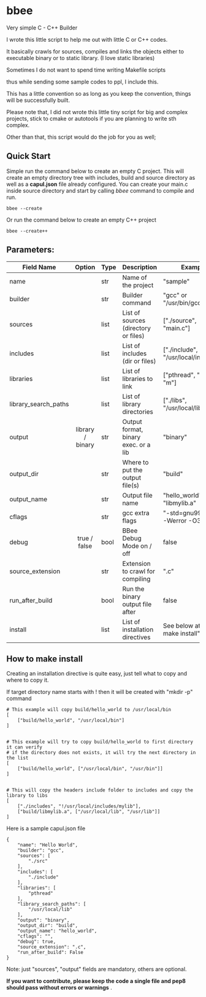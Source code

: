 # bbee
Very simple C - C++ Builder

I wrote this little script to help me out with little C or C++ codes.

It basically crawls for sources, compiles and links the objects either to executable binary or to static library. (I love static libraries)

Sometimes I do not want to spend time writing Makefile scripts

thus while sending some sample codes to ppl, I include this.

This has a little convention so as long as you keep the convention, things will be successfully built.

Please note that, I did not wrote this little tiny script for big and complex projects, stick to cmake or autotools if you are planning to write sth complex.

Other than that, this script would do the job for you as well;

## Quick Start
Simple run the command below to create an empty C project. This will create an empty directory tree with includes, build and source directory as well as a **capul.json** file already configured. You can create your main.c inside source directory and start by calling *bbee* command to compile and run.

    bbee --create

Or run the command below to create an empty C++ project

    bbee --create++
    



## Parameters:

| Field Name           | Option           | Type | Description                          | Example                              |
| -------------------- | :--------------: | ---- | ------------------------------------ | ------------------------------------ |
| name                 |                  | str  | Name of the project                  | "sample"                             |
| builder              |                  | str  | Builder command                      | "gcc" or "/usr/bin/gcc-7"            |
| sources              |                  | list | List of sources (directory or files) | ["./source", "main.c"]               |
| includes             |                  | list | List of includes (dir or files)      | ["./include", "/usr/local/includes"] |
| libraries            |                  | list | List of libraries to link            | ["pthread", "GL", "m"]               |
| library_search_paths |                  | list | List of library directories          | ["./libs", "/usr/local/lib"]         |
| output               | library / binary | str  | Output format, binary exec. or a lib | "binary"                             |
| output_dir           |                  | str  | Where to put the output file(s)      | "build"                              |
| output_name          |                  | str  | Output file name                     | "hello_world" or "libmylib.a"        |
| cflags               |                  | str  | gcc extra flags                      | "-std=gnu99 -Wall -Werror -O3 -g"    | 
| debug                | true / false     | bool | BBee Debug Mode on / off             | false                                |
| source_extension     |                  | str  | Extension to crawl for compiling     | ".c"                                 |
| run_after_build      |                  | bool | Run the binary output file after     | false                                |
| install              |                  | list | List of installation directives      | See below at "how to make install"   |


## How to make install

Creating an installation directive is quite easy, just tell what to copy and where to copy it.

If target directory name starts with ! then it will be created with "mkdir -p" command

    # This example will copy build/hello_world to /usr/local/bin
    [
        ["build/hello_world", "/usr/local/bin"]
    ]


    # This example will try to copy build/hello_world to first directory it can verify
    # if the directory does not exists, it will try the next directory in the list
    [
        ["build/hello_world", ["/usr/local/bin", "/usr/bin"]]
    ]


    # This will copy the headers include folder to includes and copy the library to libs
    [
        ["./includes", "!/usr/local/includes/mylib"],
        ["build/libmylib.a", ["/usr/local/lib", "/usr/lib"]]
    ]


Here is a sample capul.json file

    {
        "name": "Hello World",
        "builder": "gcc",
        "sources": [
            "./src"
        ],
        "includes": [
            "./include"
        ],
        "libraries": [
            "pthread"
        ],
        "library_search_paths": [
            "/usr/local/lib"
        ],
        "output": "binary",
        "output_dir": "build",
        "output_name": "hello_world",
        "cflags": "",
        "debug": true,
        "source_extension": ".c",
        "run_after_build": False
    }

Note: just "sources", "output" fields are mandatory, others are optional.

**If you want to contribute, please keep the code a single file and pep8 should pass without errors or warnings**
.
